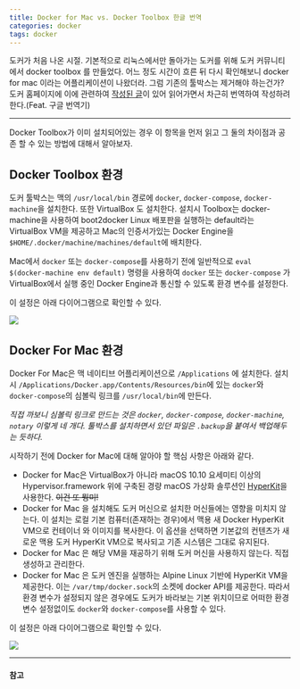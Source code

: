 ```yaml
---
title: Docker for Mac vs. Docker Toolbox 한글 번역
categories: docker
tags: docker
---
```

도커가 처음 나온 시절. 기본적으로 리눅스에서만 돌아가는 도커를 위해 도커 커뮤니티에서 docker toolbox 를 만들었다. 어느 정도 시간이 흐른 뒤 다시 확인해보니 docker for mac 이라는 어플리케이션이 나왔더라. 그럼 기존의 툴박스는 제거해야 하는건가? 도커 홈페이지에 이에 관련하여 [작성된 글](https://docs.docker.com/docker-for-mac/docker-toolbox/)이 있어 읽어가면서 차근히 번역하여 작성하려 한다.(Feat. 구글 번역기)

<!-- more -->
---

Docker Toolbox가 이미 설치되어있는 경우 이 항목을 먼저 읽고 그 둘의 차이점과 공존 할 수 있는 방법에 대해서 알아보자.

## Docker Toolbox 환경
도커 툴박스는 맥의 `/usr/local/bin` 경로에 `docker`, `docker-compose`, `docker-machine`을 설치한다. 또한 VirtualBox 도 설치한다. 설치시 Toolbox는 docker-machine을 사용하여 boot2docker Linux 배포판을 실행하는 default라는 VirtualBox VM을 제공하고 Mac의 인증서가있는 Docker Engine을 `$HOME/.docker/machine/machines/default`에 배치한다.

Mac에서 `docker` 또는 `docker-compose`를 사용하기 전에 일반적으로 `eval $(docker-machine env default)` 명령을 사용하여 `docker` 또는 `docker-compose` 가 VirtualBox에서 실행 중인 Docker Engine과 통신할 수 있도록 환경 변수를 설정한다.

이 설정은 아래 다이어그램으로 확인할 수 있다.

![](https://docs.docker.com/docker-for-mac/images/toolbox-install.png)

## Docker For Mac 환경
Docker For Mac은 맥 네이티브 어플리케이션으로 `/Applications` 에 설치한다. 설치시 `/Applications/Docker.app/Contents/Resources/bin`에 있는 `docker`와 `docker-compose`의 심볼릭 링크를 `/usr/local/bin`에 만든다.

*직접 까보니 심볼릭 링크로 만드는 것은 `docker`, `docker-compose`, `docker-machine`, `notary` 이렇게 네 개다. 툴박스를 설치하면서 있던 파일은 `.backup`을 붙여서 백업해두는 듯하다.*

시작하기 전에 Docker for Mac에 대해 알아야 할 핵심 사항은 아래와 같다.

- Docker for Mac은 VirtualBox가 아니라 macOS 10.10 요세미티 이상의 Hypervisor.framework 위에 구축된 경량 macOS 가상화 솔루션인 [HyperKit](https://github.com/docker/HyperKit/)을 사용한다. ~~이건 또 뭥미!~~
- Docker for Mac 을 설치해도 도커 머신으로 설치한 머신들에는 영향을 미치지 않는다. 이 설치는 로컬 기본 컴퓨터(존재하는 경우)에서 맥용 새 Docker HyperKit VM으로 컨테이너 와 이미지를 복사한다. 이 옵션을 선택하면 기본값의 컨텐츠가 새로운 맥용 도커 HyperKit VM으로 복사되고 기존 시스템은 그대로 유지된다.
- Docker for Mac 은 해당 VM을 재공하기 위해 도커 머신을 사용하지 않는다. 직접 생성하고 관리한다.
- Docker for Mac 은 도커 엔진을 실행하는 Alpine Linux 기반에 HyperKit VM을 제공한다. 이는 `/var/tmp/docker.sock`의 소켓에 docker API를 제공한다. 따라서 환경 변수가 설정되지 않은 경우에도 도커가 바라보는 기본 위치이므로 어떠한 환경 변수 설정없이도 `docker`와 `docker-compose`를 사용할 수 있다.

이 설정은 아래 다이어그램으로 확인할 수 있다.

![](https://docs.docker.com/docker-for-mac/images/docker-for-mac-install.png)


----
#### 참고
